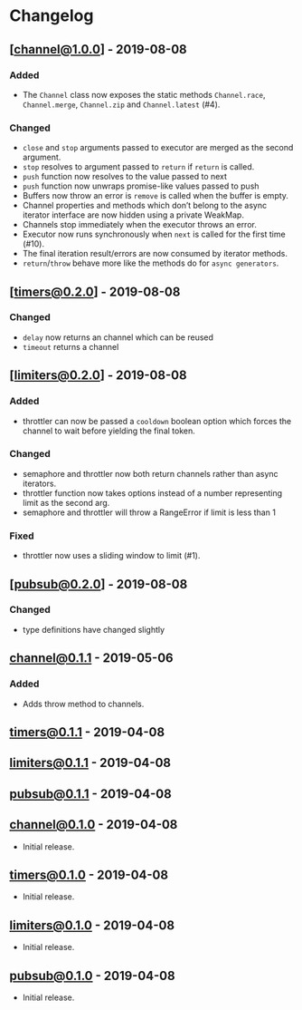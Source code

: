 # Changelog

## [channel@1.0.0] - 2019-08-08
### Added
- The `Channel` class now exposes the static methods `Channel.race`, `Channel.merge`, `Channel.zip` and `Channel.latest` (#4).
### Changed
- `close` and `stop` arguments passed to executor are merged as the second argument.
- `stop` resolves to argument passed to `return` if `return` is called.
- `push` function now resolves to the value passed to next
- `push` function now unwraps promise-like values passed to push
- Buffers now throw an error is `remove` is called when the buffer is empty.
- Channel properties and methods which don’t belong to the async iterator interface are now hidden using a private WeakMap.
- Channels stop immediately when the executor throws an error.
- Executor now runs synchronously when `next` is called for the first time (#10).
- The final iteration result/errors are now consumed by iterator methods.
- `return`/`throw` behave more like the methods do for `async generators`.

## [timers@0.2.0] - 2019-08-08
### Changed
- `delay` now returns an channel which can be reused
- `timeout` returns a channel

## [limiters@0.2.0] - 2019-08-08
### Added
- throttler can now be passed a `cooldown` boolean option which forces the channel to wait before yielding the final token.
### Changed
- semaphore and throttler now both return channels rather than async iterators.
- throttler function now takes options instead of a number representing limit as the second arg.
- semaphore and throttler will throw a RangeError if limit is less than 1
### Fixed
- throttler now uses a sliding window to limit (#1).

## [pubsub@0.2.0] - 2019-08-08
### Changed
- type definitions have changed slightly

## [channel@0.1.1] - 2019-05-06
### Added
- Adds throw method to channels.
## [timers@0.1.1] - 2019-04-08
## [limiters@0.1.1] - 2019-04-08
## [pubsub@0.1.1] - 2019-04-08

## [channel@0.1.0] - 2019-04-08
- Initial release.
## [timers@0.1.0] - 2019-04-08
- Initial release.
## [limiters@0.1.0] - 2019-04-08
- Initial release.
## [pubsub@0.1.0] - 2019-04-08
- Initial release.

[channel@0.1.1]: https://github.com/channeljs/channel/compare/@channel/channel@0.1.0...@channel/channel@0.1.1
[timers@0.1.1]: https://github.com/channeljs/channel/compare/@channel/timers@0.1.0...@channel/timers@0.1.1
[limiters@0.1.1]: https://github.com/channeljs/channel/compare/@channel/limiters@0.1.0...@channel/limiters@0.1.1
[pubsub@0.1.1]: https://github.com/channeljs/channel/compare/@channel/pubsub@0.1.0...@channel/pubsub@0.1.1
[channel@0.1.0]: https://github.com/channeljs/channel/releases/tag/@channel/channel@0.1.0
[timers@0.1.0]: https://github.com/channeljs/channel/releases/tag/@channel/timers@0.1.0
[limiters@0.1.0]: https://github.com/channeljs/channel/releases/tag/@channel/limiters@0.1.0
[pubsub@0.1.0]: https://github.com/channeljs/channel/releases/tag/@channel/pubsub@0.1.0
